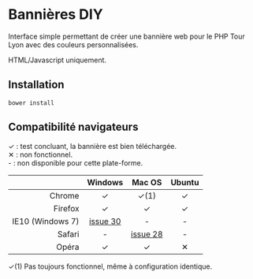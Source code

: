 # Bannières DIY 

Interface simple permettant de créer une bannière web pour le PHP Tour Lyon avec des couleurs personnalisées.

HTML/Javascript uniquement.

## Installation
 
```
bower install
```

## Compatibilité navigateurs

✓ : test concluant, la bannière est bien téléchargée.  
✕ : non fonctionnel.  
&#45; : non disponible pour cette plate-forme.

|   | Windows | Mac OS | Ubuntu |
|--:|:-------:|:------:|:------:|
| Chrome  | ✓ | ✓(1) | ✓ |
| Firefox | ✓ | ✓ | ✓ |
| IE10 (Windows 7)      | [issue 30](https://github.com/afup/communication/issues/30) | - | - |
| Safari  | - | [issue 28](https://github.com/afup/communication/issues/28) | - |
| Opéra   | ✓ | ✓ | ✕ |

✓(1) Pas toujours fonctionnel, même à configuration identique.
